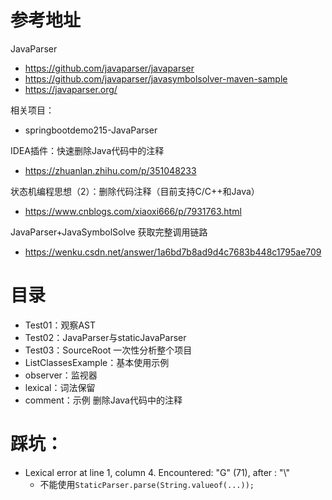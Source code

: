 # 参考地址
JavaParser
- https://github.com/javaparser/javaparser
- https://github.com/javaparser/javasymbolsolver-maven-sample
- https://javaparser.org/

相关项目：
- springbootdemo215-JavaParser

IDEA插件：快速删除Java代码中的注释
- https://zhuanlan.zhihu.com/p/351048233

状态机编程思想（2）：删除代码注释（目前支持C/C++和Java）
- https://www.cnblogs.com/xiaoxi666/p/7931763.html

JavaParser+JavaSymbolSolve 获取完整调用链路
- https://wenku.csdn.net/answer/1a6bd7b8ad9d4c7683b448c1795ae709

# 目录
- Test01：观察AST
- Test02：JavaParser与staticJavaParser
- Test03：SourceRoot 一次性分析整个项目
- ListClassesExample：基本使用示例
- observer：监视器
- lexical：词法保留
- comment：示例 删除Java代码中的注释

# 踩坑：
- Lexical error at line 1, column 4.  Encountered: "G" (71), after : "\\"
    - 不能使用`StaticParser.parse(String.valueof(...));`

